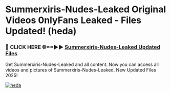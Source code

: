 # Summerxiris-Nudes-Leaked Original Videos 0nlyFans Leaked - Files Updated! (heda)

<h3>🔴 CLICK HERE 🌐==►► <a href="https://tinyurl.com/4mcuefdz" rel="nofollow">Summerxiris-Nudes-Leaked Updated Files</a></h3>

Get Summerxiris-Nudes-Leaked and all content. Now you can access all videos and pictures of Summerxiris-Nudes-Leaked. New Updated Files 2025!

[![heda](https://i.imgur.com/StAQSOY.gif)](https://tinyurl.com/4mcuefdz)
